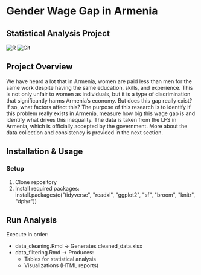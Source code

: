 # Gender Wage Gap in Armenia
## Statistical Analysis Project

![R](https://img.shields.io/badge/R-276DC3?style=for-the-badge&logo=r&logoColor=white)
![Git](https://img.shields.io/badge/Git-F05032?style=for-the-badge&logo=git&logoColor=white)

## Project Overview
We have heard a lot that in Armenia, women are paid less than men for
the same work despite having the same education, skills, and experience. This
is not only unfair to women as individuals, but it is a type of discrimination
that significantly harms Armenia’s economy. But does this gap really exist? If
so, what factors affect this? The purpose of this research is to identify if this
problem really exists in Armenia, measure how big this wage gap is and identify
what drives this inequality. The data is taken from the LFS in Armenia, which
is officially accepted by the government. More about the data collection and
consistency is provided in the next section.



## Installation & Usage
### Setup
1. Clone repository
2. Install required packages:  
      install.packages(c("tidyverse", "readxl", "ggplot2", "sf", "broom", "knitr", "dplyr"))
## Run Analysis
Execute in order:
- data_cleaning.Rmd → Generates cleaned_data.xlsx
- data_filtering.Rmd → Produces:  
    - Tables for statistical analysis
    - Visualizations (HTML reports)
